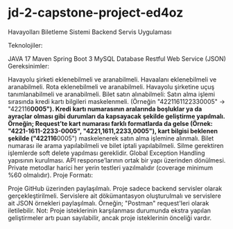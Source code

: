 # jd-2-capstone-project-ed4oz

Havayolları Biletleme Sistemi Backend Servis Uygulaması

Teknolojiler:

JAVA 17
Maven
Spring Boot 3
MySQL Database
Restful Web Service (JSON)
Gereksinimler:

Havayolu şirketi eklenebilmeli ve aranabilmeli.
Havaalanı eklenebilmeli ve aranabilmeli.
Rota eklenebilmeli ve aranabilmeli.
Havayolu şirketine uçuş tanımlanabilmeli ve aranabilmeli.
Bilet satın alınabilmeli:
Satın alma işlemi sırasında kredi kartı bilgileri maskelenmeli. (Örneğin "4221161122330005" -> "422116**0005").
Kredi kartı numarasının aralarında boşluklar ya da ayraçlar olması gibi durumları da kapsayacak şekilde geliştirme yapılmalı. Örneğin; Request’te kart numarası farklı formatlarda da gelse (Örnek: "4221-1611-2233-0005", "4221,1611,2233,0005"), kart bilgisi beklenen şekilde ("422116**0005") maskelenerek satın alma işlemine alınmalı.
Bilet numarası ile arama yapılabilmeli ve bilet iptali yapılabilmeli.
Silme gerektiren işlemlerde soft delete yapılması gereklidir.
Global Exception Handling yapısının kurulması.
API response’larının ortak bir yapı üzerinden dönülmesi.
Private metodlar harici her yerin testleri yazılmalıdır (coverage minimum %60 olmalıdır).
Proje Formatı:

Proje GitHub üzerinden paylaşılmalı.
Proje sadece backend servisler olarak gerçekleştirilmeli.
Servislere ait dökümantasyon oluşturulmalı ve servislere ait JSON örnekleri paylaşılmalı.
Örneğin; "Postman" request'leri olarak iletilebilir.
Not: Proje isteklerinin karşılanması durumunda ekstra yapılan geliştirmeler artı puan sayılabilir, ancak proje isteklerinin önceliği vardır.

